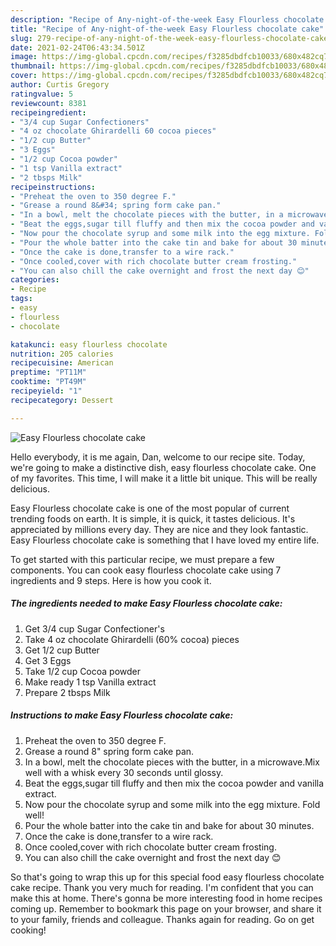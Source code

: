 ```yaml
---
description: "Recipe of Any-night-of-the-week Easy Flourless chocolate cake"
title: "Recipe of Any-night-of-the-week Easy Flourless chocolate cake"
slug: 279-recipe-of-any-night-of-the-week-easy-flourless-chocolate-cake
date: 2021-02-24T06:43:34.501Z
image: https://img-global.cpcdn.com/recipes/f3285dbdfcb10033/680x482cq70/easy-flourless-chocolate-cake-recipe-main-photo.jpg
thumbnail: https://img-global.cpcdn.com/recipes/f3285dbdfcb10033/680x482cq70/easy-flourless-chocolate-cake-recipe-main-photo.jpg
cover: https://img-global.cpcdn.com/recipes/f3285dbdfcb10033/680x482cq70/easy-flourless-chocolate-cake-recipe-main-photo.jpg
author: Curtis Gregory
ratingvalue: 5
reviewcount: 8381
recipeingredient:
- "3/4 cup Sugar Confectioners"
- "4 oz chocolate Ghirardelli 60 cocoa pieces"
- "1/2 cup Butter"
- "3 Eggs"
- "1/2 cup Cocoa powder"
- "1 tsp Vanilla extract"
- "2 tbsps Milk"
recipeinstructions:
- "Preheat the oven to 350 degree F."
- "Grease a round 8&#34; spring form cake pan."
- "In a bowl, melt the chocolate pieces with the butter, in a microwave.Mix well with a whisk every 30 seconds until glossy."
- "Beat the eggs,sugar till fluffy and then mix the cocoa powder and vanilla extract."
- "Now pour the chocolate syrup and some milk into the egg mixture. Fold well!"
- "Pour the whole batter into the cake tin and bake for about 30 minutes."
- "Once the cake is done,transfer to a wire rack."
- "Once cooled,cover with rich chocolate butter cream frosting."
- "You can also chill the cake overnight and frost the next day 😊"
categories:
- Recipe
tags:
- easy
- flourless
- chocolate

katakunci: easy flourless chocolate 
nutrition: 205 calories
recipecuisine: American
preptime: "PT11M"
cooktime: "PT49M"
recipeyield: "1"
recipecategory: Dessert

---
```



![Easy Flourless chocolate cake](https://img-global.cpcdn.com/recipes/f3285dbdfcb10033/680x482cq70/easy-flourless-chocolate-cake-recipe-main-photo.jpg)

Hello everybody, it is me again, Dan, welcome to our recipe site. Today, we're going to make a distinctive dish, easy flourless chocolate cake. One of my favorites. This time, I will make it a little bit unique. This will be really delicious.



Easy Flourless chocolate cake is one of the most popular of current trending foods on earth. It is simple, it is quick, it tastes delicious. It's appreciated by millions every day. They are nice and they look fantastic. Easy Flourless chocolate cake is something that I have loved my entire life.


To get started with this particular recipe, we must prepare a few components. You can cook easy flourless chocolate cake using 7 ingredients and 9 steps. Here is how you cook it.

<!--inarticleads1-->

##### The ingredients needed to make Easy Flourless chocolate cake:

1. Get 3/4 cup Sugar Confectioner&#39;s
1. Take 4 oz chocolate Ghirardelli (60% cocoa) pieces
1. Get 1/2 cup Butter
1. Get 3 Eggs
1. Take 1/2 cup Cocoa powder
1. Make ready 1 tsp Vanilla extract
1. Prepare 2 tbsps Milk




<!--inarticleads2-->

##### Instructions to make Easy Flourless chocolate cake:

1. Preheat the oven to 350 degree F.
1. Grease a round 8&#34; spring form cake pan.
1. In a bowl, melt the chocolate pieces with the butter, in a microwave.Mix well with a whisk every 30 seconds until glossy.
1. Beat the eggs,sugar till fluffy and then mix the cocoa powder and vanilla extract.
1. Now pour the chocolate syrup and some milk into the egg mixture. Fold well!
1. Pour the whole batter into the cake tin and bake for about 30 minutes.
1. Once the cake is done,transfer to a wire rack.
1. Once cooled,cover with rich chocolate butter cream frosting.
1. You can also chill the cake overnight and frost the next day 😊




So that's going to wrap this up for this special food easy flourless chocolate cake recipe. Thank you very much for reading. I'm confident that you can make this at home. There's gonna be more interesting food in home recipes coming up. Remember to bookmark this page on your browser, and share it to your family, friends and colleague. Thanks again for reading. Go on get cooking!
